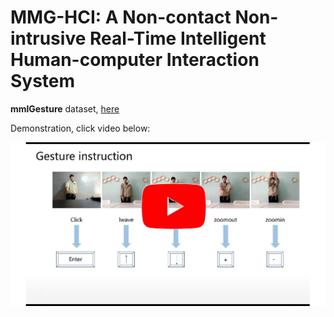 # MMG-HCI: A Non-contact Non-intrusive Real-Time Intelligent Human-computer Interaction System   

**mmlGesture** dataset, [here](./raw)   

Demonstration, click video below:   

[![Wath](https://github.com/FmmW-Group/MMG-HCI/blob/main/imgs/video.png)](https://www.youtube.com/watch?v=ixvPjsF0hOA)
